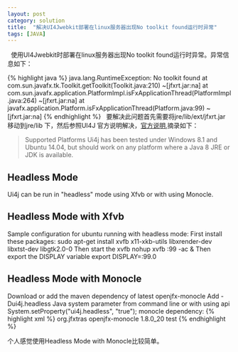 ```yaml
---
layout: post
category: solution
title:  "解决UI4Jwebkit部署在linux服务器出现No toolkit found运行时异常"
tags: [JAVA]
---
```

&nbsp;&nbsp;使用UI4Jwebkit时部署在linux服务器出现No toolkit found运行时异常。异常信息如下：
<!-- more -->
{% highlight java %}
java.lang.RuntimeException: No toolkit found
        at com.sun.javafx.tk.Toolkit.getToolkit(Toolkit.java:210) ~[jfxrt.jar:na]
        at com.sun.javafx.application.PlatformImpl.isFxApplicationThread(PlatformImpl.java:264) ~[jfxrt.jar:na]
        at javafx.application.Platform.isFxApplicationThread(Platform.java:99) ~[jfxrt.jar:na]
 {% endhighlight %}
 &nbsp;&nbsp;要解决此问题首先需要将jre/lib/ext/jfxrt.jar移动到jre/lib 下，然后参照UI4J 官方说明解决，[官方说明](https://github.com/ui4j/ui4j),摘录如下：
>Supported Platforms
Ui4j has been tested under Windows 8.1 and Ubuntu 14.04, but should work on any platform where a Java 8 JRE or JDK is available.
## Headless Mode
Ui4j can be run in "headless" mode using Xfvb or with using Monocle.
## Headless Mode with Xfvb
Sample configuration for ubuntu running with headless mode:
First install these packages: sudo apt-get install xvfb x11-xkb-utils libxrender-dev libxtst-dev libgtk2.0-0
Then start the xvfb nohup xvfb :99 -ac &
Then export the DISPLAY variable export DISPLAY=:99.0
## Headless Mode with Monocle
Download or add the maven dependency of latest openjfx-monocle
Add -Dui4j.headless Java system parameter from command line or with using api System.setProperty("ui4j.headless", "true");
monocle dependency:
{% highlight xml %}
<dependency>
    <groupId>org.jfxtras</groupId>
    <artifactId>openjfx-monocle</artifactId>
    <version>1.8.0_20</version>
    <scope>test</scope>
</dependency>
{% endhighlight %}

个人感觉使用Headless Mode with Monocle比较简单。
